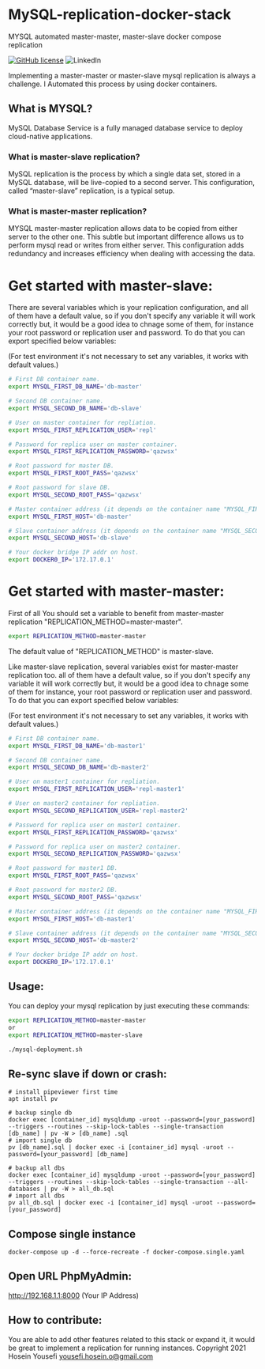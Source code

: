 # MySQL-replication-docker-stack
MYSQL automated master-master, master-slave docker compose replication


[![GitHub license](https://img.shields.io/github/license/hosein-yousefii/MySQL-replication-docker-stack)](https://github.com/hosein-yousefii/MySQL-replication-docker-stack/blob/master/LICENSE)
![LinkedIn](https://shields.io/badge/style-hoseinyousefii-black?logo=linkedin&label=LinkedIn&link=https://www.linkedin.com/in/hoseinyousefi)


Implementing a master-master or master-slave mysql replication is always a challenge. I Automated this process by using docker containers.

## What is MYSQL?

MySQL Database Service is a fully managed database service to deploy cloud-native applications.

### What is master-slave replication?

MySQL replication is the process by which a single data set, stored in a MySQL database, will be live-copied to a second server. This configuration, called “master-slave” replication, is a typical setup.

### What is master-master replication?

MYSQL master-master replication allows data to be copied from either server to the other one. This subtle but important difference allows us to perform mysql read or writes from either server. This configuration adds redundancy and increases efficiency when dealing with accessing the data.

# Get started with master-slave:

There are several variables which is your replication configuration, and all of them have a default value, so if you don't specify any variable it will work correctly but, it would be a good idea to chnage some of them, for instance your root password or replication user and password. To do that you can export specified below variables:

(For test environment it's not necessary to set any variables, it works with default values.)

```bash
# First DB container name.
export MYSQL_FIRST_DB_NAME='db-master'

# Second DB container name.
export MYSQL_SECOND_DB_NAME='db-slave'

# User on master container for repliation.
export MYSQL_FIRST_REPLICATION_USER='repl'

# Password for replica user on master container.
export MYSQL_FIRST_REPLICATION_PASSWORD='qazwsx'

# Root password for master DB.
export MYSQL_FIRST_ROOT_PASS='qazwsx'

# Root password for slave DB.
export MYSQL_SECOND_ROOT_PASS='qazwsx'

# Master container address (it depends on the container name "MYSQL_FIRST_DB_NAME" and should be same. You can specify IP addr instead "NOT RECOMMENDED").
export MYSQL_FIRST_HOST='db-master'

# Slave container address (it depends on the container name "MYSQL_SECOND_DB_NAME" and should be same. You can specify IP addr instead "NOT RECOMMENDED").
export MYSQL_SECOND_HOST='db-slave'

# Your docker bridge IP addr on host.
export DOCKER0_IP='172.17.0.1'

```

# Get started with master-master:

First of all You should set a variable to benefit from master-master replication "REPLICATION_METHOD=master-master".

```bash
export REPLICATION_METHOD=master-master
```

The default value of "REPLICATION_METHOD" is master-slave.

Like master-slave replication, several variables exist for master-master replication too. all of them have a default value, so if you don't specify any variable it will work correctly but, it would be a good idea to chnage some of them for instance, your root password or replication user and password. To do that you can export specified below variables:

(For test environment it's not necessary to set any variables, it works with default values.)

```bash
# First DB container name.
export MYSQL_FIRST_DB_NAME='db-master1'

# Second DB container name.
export MYSQL_SECOND_DB_NAME='db-master2'

# User on master1 container for repliation.
export MYSQL_FIRST_REPLICATION_USER='repl-master1'

# User on master2 container for repliation.
export MYSQL_SECOND_REPLICATION_USER='repl-master2'

# Password for replica user on master1 container.
export MYSQL_FIRST_REPLICATION_PASSWORD='qazwsx'

# Password for replica user on master2 container.
export MYSQL_SECOND_REPLICATION_PASSWORD='qazwsx'

# Root password for master1 DB.
export MYSQL_FIRST_ROOT_PASS='qazwsx'

# Root password for master2 DB.
export MYSQL_SECOND_ROOT_PASS='qazwsx'

# Master container address (it depends on the container name "MYSQL_FIRST_DB_NAME" and should be same. You can specify IP addr instead "NOT RECOMMENDED").
export MYSQL_FIRST_HOST='db-master1'

# Slave container address (it depends on the container name "MYSQL_SECOND_DB_NAME" and should be same. You can specify IP addr instead "NOT RECOMMENDED").
export MYSQL_SECOND_HOST='db-master2'

# Your docker bridge IP addr on host.
export DOCKER0_IP='172.17.0.1'

```
## Usage:

You can deploy your mysql replication by just executing these commands:

```bash
export REPLICATION_METHOD=master-master
or 
export REPLICATION_METHOD=master-slave

./mysql-deployment.sh
```

## Re-sync slave if down or crash:
```
# install pipeviewer first time
apt install pv

# backup single db
docker exec [container_id] mysqldump -uroot --password=[your_password] --triggers --routines --skip-lock-tables --single-transaction [db_name] | pv -W > [db_name] .sql
# import single db
pv [db_name].sql | docker exec -i [container_id] mysql -uroot --password=[your_password] [db_name]

# backup all dbs
docker exec [container_id] mysqldump -uroot --password=[your_password] --triggers --routines --skip-lock-tables --single-transaction --all-databases | pv -W > all_db.sql
# import all dbs
pv all_db.sql | docker exec -i [container_id] mysql -uroot --password=[your_password]
```

## Compose single instance
```
docker-compose up -d --force-recreate -f docker-compose.single.yaml
```

## Open URL PhpMyAdmin:
http://192.168.1.1:8000 (Your IP Address)

## How to contribute:
You are able to add other features related to this stack or expand it, it would be great to implement a replication for running instances.
Copyright 2021 Hosein Yousefi <yousefi.hosein.o@gmail.com>

